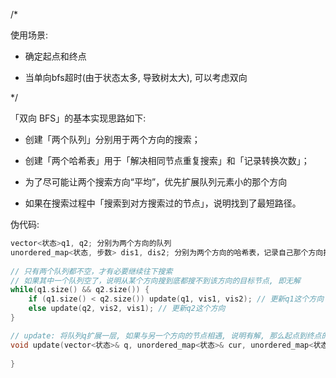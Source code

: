 
/*

使用场景:

* 确定起点和终点

* 当单向bfs超时(由于状态太多, 导致树太大), 可以考虑双向

*/



「双向 BFS」的基本实现思路如下:

* 创建「两个队列」分别用于两个方向的搜索；

* 创建「两个哈希表」用于「解决相同节点重复搜索」和「记录转换次数」；

* 为了尽可能让两个搜索方向“平均”，优先扩展队列元素小的那个方向

* 如果在搜索过程中「搜索到对方搜索过的节点」，说明找到了最短路径。

伪代码:
```cpp
vector<状态>q1, q2; 分别为两个方向的队列
unordered_map<状态, 步数> dis1, dis2; 分别为两个方向的哈希表，记录自己那个方向扩展的所有节点距离自己那个方向起点的步数
    
// 只有两个队列都不空，才有必要继续往下搜索
// 如果其中一个队列空了，说明从某个方向搜到底都搜不到该方向的目标节点, 即无解
while(q1.size() && q2.size()) {
    if (q1.size() < q2.size()) update(q1, vis1, vis2); // 更新q1这个方向
    else update(q2, vis2, vis1); // 更新q2这个方向
}

// update: 将队列q扩展一层, 如果与另一个方向的节点相遇, 说明有解, 那么起点到终点的距离=起点和终点到相遇点的步数之和
void update(vector<状态>& q, unordered_map<状态>& cur, unordered_map<状态>& other) {
    
}
```